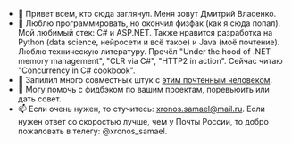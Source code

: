 - 👋 Привет всем, кто сюда заглянул. Меня зовут Дмитрий Власенко.
- 🌱 Люблю программировать, но окончил физфак (как я сюда попал). Мой любимый стек: C# и ASP.NET. Также нравится разработка на Python (data science, нейросети и всё такое) и Java (моё почтение). Люблю техническую литературу. Прочёл "Under the hood of .NET memory management", "CLR via C#", "HTTP2 in action". Сейчас читаю "Concurrency in C# cookbook".
- 👯 Запилил много совместных штук с [этим почтенным человеком](https://github.com/Raleose).
- 💬 Могу помочь с фидбэком по вашим проектам, поревьюить или дать совет.
- 📫 Если очень нужен, то стучитесь: xronos.samael@mail.ru. Если нужен ответ со скоростью лучше, чем у Почты России, то добро пожаловать в телегу: @xronos_samael.

